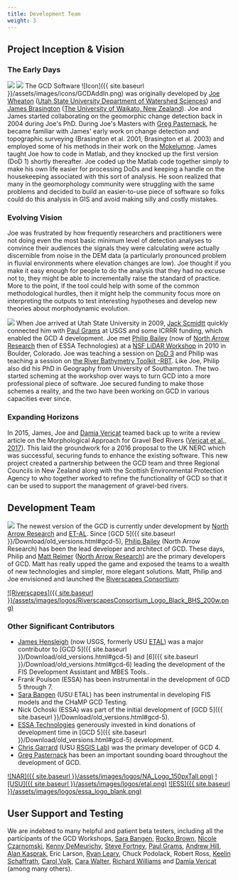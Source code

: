```yaml
---
title: Development Team
weight: 3
---
```


## Project Inception & Vision

### The Early Days
<a href="http://www.joewheaton.org"><img class="float-left" src="{{ site.baseurl }}/assets/images/people/Wheaton_round.png"></a>
<a href="https://www.waikato.ac.nz/staff-profiles/people/jbrasing"><img class="float-right" src="{{ site.baseurl }}/assets/images/people/Brasington_round.png"></a>
The GCD Software ![Icon]({{ site.baseurl }}/assets/images/icons/GCDAddIn.png) was originally developed by [Joe Wheaton](http://www.joewheaton.org) ([Utah State University Department of Watershed Sciences](http://qcnr.usu.edu/wats/)) and [James Brasington](https://www.waikato.ac.nz/staff-profiles/people/jbrasing) ([The University of Waikato, New Zealand](https://www.waikato.ac.nz)). Joe and James started collaborating on the geomorphic change detection back in 2004 during Joe's PhD. During Joe's Masters with [Greg Pasternack](http://pasternack.ucdavis.edu/), he became familiar with James' early work on change detection and topographic surveying (Brasington et al. 2001, Brasington et al. 2003) and employed some of his methods in their work on the [Mokelumne](http://shira.lawr.ucdavis.edu/). James taught Joe how to code in Matlab, and they knocked up the first version (DoD 1) shortly thereafter. Joe coded up the Matlab code together simply to make his own life easier for processing DoDs and keeping a handle on the housekeeping associated with this sort of analysis. He soon realized that many in the geomorphology community were struggling with the same problems and decided to build an easier-to-use piece of software so folks could do this analysis in GIS and avoid making silly and costly mistakes.

### Evolving Vision

Joe was frustrated by how frequently researchers and practitioners were not doing even the most basic minimum level of detection analyses to convince their audiences the signals they were calculating were actually discernible from noise in the DEM data (a particularly pronounced problem in fluvial environments where elevation changes are low). Joe thought if you make it easy enough for people to do the analysis that they had no excuse not to, they might be able to incrementally raise the standard of practice. More to the point, if the tool could help with some of the common methodological hurdles, then it might help the community focus more on interpreting the outputs to test interesting hypotheses and develop new theories about morphodynamic evolution. 

<a href="http://northarrowresearch.com/#people"><img class="float-left" src="{{ site.baseurl }}/assets/images/people/Phlip_round.png"></a>
When Joe arrived at Utah State University in 2009, [Jack Scmidtt](https://qcnr.usu.edu/directory/schmidt_jack) quickly connected him with [Paul Grams](https://www.usgs.gov/staff-profiles/paul-grams) at USGS and some ICRRR funding, which enabled the GCD 4 development. Joe met [Philip Bailey](http://northarrowresearch.com/#people) (now of [North Arrow Research](http://northarrowresearch.com) then of ESSA Technologies) at a [NSF LiDAR Workshop](https://opentopography.org/community/workshops/lidar2_2010) in 2010 in Boulder, Colorado. Joe was teaching a session on [DoD 3](https://github.com/joewheaton/DoD) and Philip was teaching a session on [the River Bathymetry Toolkit -RBT](https://www.fs.fed.us/rm/boise/AWAE/projects/river_bathymetry_toolkit.shtml). Like Joe, Philip also did his PhD in Geography from University of Southampton. The two started scheming at the workshop over ways to turn GCD into a more professional piece of software. Joe secured funding to make those schemes a reality, and the two have been working on GCD in various capacities ever since. 

### Expanding Horizons

In 2015, James,  Joe and [Damia Vericat](http://www.damiavericat.eu/) teamed back up to write a review article on the Morphological Approach for Gravel Bed Rivers ([Vericat et al., 2017](http://etal.joewheaton.org/new-fhc-publications/gravel-bed-rivers-chapter-on-revisiting-the-morphological-approach-finally-out)). This laid the groundwork for a 2016 proposal to the UK NERC which was successful, securing funds to enhance the existing software.  This new project created a partnership between the GCD team and three Regional Councils in New Zealand along with the Scottish Environmental Protection Agency to who together worked to refine the functionality of GCD so that it can be used to support the management of gravel-bed rivers.      


## Development Team

<a href="http://northarrowresearch.com/#people"><img class="float-right" src="{{ site.baseurl }}/assets/images/people/Matt_round.png"></a>
The newest version of the GCD is currently under development by [North Arrow Research](http://northarrowresearch.com/) and [ET-AL](http://etal.joewheaton.org/). Since [GCD 5]({{ site.baseurl }}/Download/old_versions.html#gcd-5),   [Philip Bailey](http://northarrowresearch.com/#people) (North Arrow Research) has been the lead developer and architect of GCD. These days, Philip and [Matt Reimer](http://northarrowresearch.com/#people) ([North Arrow Research](http://northarrowresearch.com/)) are the primary developers of GCD.  Matt has really upped the game and exposed the teams to a wealth of new technologies and simpler, more elegant solutions. Matt, Philip and Joe envisioned and launched the [Riverscapes Consortium](https://riverscapes.xyz):

[![Riverscapes]({{ site.baseurl }}/assets/images/logos/RiverscapesConsortium_Logo_Black_BHS_200w.png)](https://riverscapes.xyz)


### Other Significant Contributors
- [James Hensleigh](http://etal.joewheaton.org/james-hensleigh.html) (now USGS, formerly USU [ETAL](http://etal.joewheaton.org)) was a major contributor to [GCD 5]({{ site.baseurl }}/Download/old_versions.html#gcd-5) and [6]({{ site.baseurl }}/Download/old_versions.html#gcd-6) leading the development of the FIS Development Assistant and MBES Tools..
- Frank Poulson (ESSA) has been instrumental in the development of GCD 5 through 7.
- [Sara Bangen](http://etal.joewheaton.org/sara-bangen1.html) (USU ETAL) has been instrumental in developing FIS models and the CHaMP GCD Testing.
- Nick Ochoski (ESSA) was part of the initial development of [GCD 5]({{ site.baseurl }}/Download/old_versions.html#gcd-5).
-  [ESSA Technologies](https://essa.com) generously invested in kind donations of development time in [GCD 5]({{ site.baseurl }}/Download/old_versions.html#gcd-5) development. 
-  [Chris Garrard](https://www.gis.usu.edu/~chrisg) (USU [RSGIS Lab](https://www.gis.usu.edu)) was the primary developer of GCD 4.
-  [Greg Pasternack](http://pasternack.ucdavis.edu/) has been an important sounding board throughout the development of GCD.

[![NAR]({{ site.baseurl }}/assets/images/logos/NA_Logo_150pxTall.png)](http://northarrowresearch.com/)
[![USU]({{ site.baseurl }}/assets/images/logos/etal.png)](http://etal.joewheaton.org)
[![ESS]({{ site.baseurl }}/assets/images/logos/essa_logo_blank.png)](https://essa.com)

## User Support and Testing

We are indebted to many helpful and patient beta testers, including all the participants of the GCD Workshops, [Sara Bangen](http://etal.joewheaton.org/sara-bangen1.html), [Rocko Brown](http://www.fishsciences.net/rocko-brown-ph-d/), [Nicole Czarnomski](http://etal.joewheaton.org/nicole-czarnomski.html), [Kenny DeMeurichy](http://etal.joewheaton.org/kenny-demeurichy.html), [Steve Fortney](https://www.terraqua.biz/bios), [Paul Grams](https://www.usgs.gov/staff-profiles/paul-grams), [Andrew Hill](https://www.eco-logical-research.com/team), [Alan Kasprak](http://etal.joewheaton.org/alan-kasprak.html), Eric Larson, [Ryan Leary](https://digitalcommons.usu.edu/gradreports/351/), Chuck Podolack, Robert Ross, [Keelin Schaffrath](https://scholar.google.com/citations?user=IYnFqG0AAAAJ&hl=en), [Carol Volk](http://www.southforkresearch.org/), [Cara Walter](http://oregonstate.edu/gradwater/cara-walter), [Richard Williams](https://www.gla.ac.uk/schools/ges/staff/richardwilliams) and [Damia Vericat](http://www.damiavericat.eu) (among many others). 
